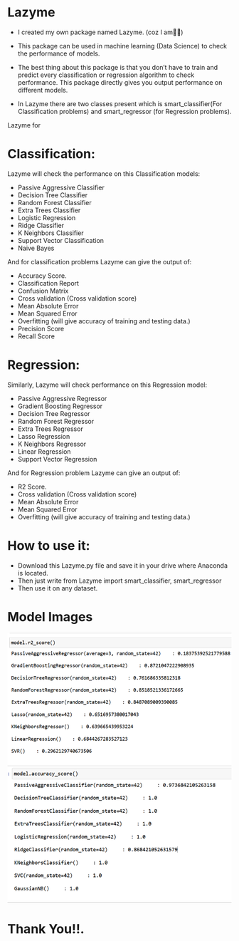 # Lazyme

- I created my own package named Lazyme. (coz I am🥱🥱)

- This package can be used in machine learning (Data Science) to check the performance of models.

- The best thing about this package is that you don’t have to train and predict every classification or regression algorithm to check performance. This package directly gives you output performance on different models.

- In Lazyme there are two classes present which is smart_classifier(For Classification problems) and smart_regressor (for Regression problems).

Lazyme for
# Classification: 
Lazyme will check the performance on this Classification models:
- Passive Aggressive Classifier
- Decision Tree Classifier
- Random Forest Classifier
- Extra Trees Classifier
- Logistic Regression
- Ridge Classifier
- K Neighbors Classifier
- Support Vector Classification
- Naive Bayes

And for classification problems Lazyme can give the output of:
- Accuracy Score.
- Classification Report
- Confusion Matrix
- Cross validation (Cross validation score)
- Mean Absolute Error
- Mean Squared Error
- Overfitting (will give accuracy of training and testing data.)
- Precision Score
- Recall Score

# Regression: 
Similarly, Lazyme will check performance on this Regression model:
- Passive Aggressive Regressor
- Gradient Boosting Regressor
- Decision Tree Regressor
- Random Forest Regressor
- Extra Trees Regressor
- Lasso Regression
- K Neighbors Regressor
- Linear Regression
- Support Vector Regression

And for Regression problem Lazyme can give an output of:
- R2 Score.
- Cross validation (Cross validation score)
- Mean Absolute Error
- Mean Squared Error
- Overfitting (will give accuracy of training and testing data.)


# How to use it:
- Download this Lazyme.py file and save it in your drive where Anaconda is located.
- Then just write from Lazyme import smart_classifier, smart_regressor
- Then use it on any dataset.

# Model Images
![image](3.png )
![image](2.png )


#                                                                                    Thank You!!.
